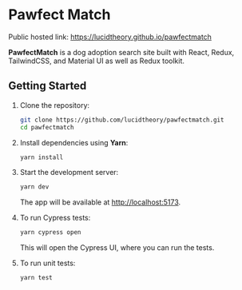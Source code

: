 # Pawfect Match
Public hosted link: https://lucidtheory.github.io/pawfectmatch


**PawfectMatch** is a dog adoption search site built with React, Redux, TailwindCSS, and Material UI as well as Redux toolkit.

## Getting Started

1. Clone the repository:

   ```bash
   git clone https://github.com/lucidtheory/pawfectmatch.git
   cd pawfectmatch
   ```

2. Install dependencies using **Yarn**:

   ```bash
   yarn install
   ```

3. Start the development server:

   ```bash
   yarn dev
   ```

   The app will be available at [http://localhost:5173](http://localhost:5173).

4. To run Cypress tests:

   ```bash
   yarn cypress open
   ```

   This will open the Cypress UI, where you can run the tests.

5. To run unit tests:

   ```bash
   yarn test
   ```
